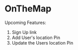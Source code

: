 # OnTheMap


Upcoming Features:

1. Sign Up link 
2. Add User's location Pin
3. Update the Users location Pin
